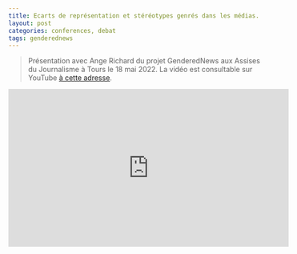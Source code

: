 ```yaml
---
title: Ecarts de représentation et stéréotypes genrés dans les médias. Où en sommes nous ?
layout: post
categories: conferences, debat
tags: genderednews
---
```


> Présentation avec Ange Richard du projet GenderedNews aux Assises du Journalisme à Tours le 18 mai 2022. La vidéo est consultable sur YouTube [à cette adresse](https://www.youtube.com/watch?v=-kGGVaNFKKs).

<iframe width="560" height="315" src="https://www.youtube.com/embed/zHuSPNGnXsE?si=kS9UV21CQw3eXx4t" frameborder="0" allow="autoplay; encrypted-media" allowfullscreen></iframe>
